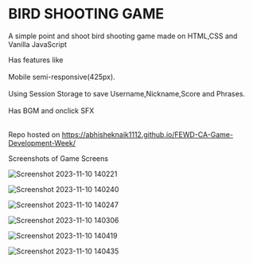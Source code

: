 # BIRD SHOOTING GAME

A simple point and shoot bird shooting game made on HTML,CSS and Vanilla JavaScript

Has features like<br><br>
Mobile semi-responsive(425px).<br><br>
Using Session Storage to save Username,Nickname,Score and Phrases.<br><br>
Has BGM and onclick SFX<br><br>

Repo hosted on 
https://abhisheknaik1112.github.io/FEWD-CA-Game-Development-Week/

Screenshots of Game Screens

![Screenshot 2023-11-10 140221](https://github.com/AbhishekNaik1112/FEWD-CA-Game-Development-Week/assets/142667674/489ca693-6380-46b7-b854-e510e31d8027)

![Screenshot 2023-11-10 140240](https://github.com/AbhishekNaik1112/FEWD-CA-Game-Development-Week/assets/142667674/834fb797-0d56-4055-a6b9-95e11c8e5059)

![Screenshot 2023-11-10 140247](https://github.com/AbhishekNaik1112/FEWD-CA-Game-Development-Week/assets/142667674/c041fba8-2877-40a9-9703-2b16cd279bc4)

![Screenshot 2023-11-10 140306](https://github.com/AbhishekNaik1112/FEWD-CA-Game-Development-Week/assets/142667674/124aadd1-330a-42eb-9653-ffa437185c45)

![Screenshot 2023-11-10 140419](https://github.com/AbhishekNaik1112/FEWD-CA-Game-Development-Week/assets/142667674/4be0710e-5faf-4d29-a6ab-1cf233b8c582)

![Screenshot 2023-11-10 140435](https://github.com/AbhishekNaik1112/FEWD-CA-Game-Development-Week/assets/142667674/68bff799-fbab-442d-bf22-8a206992e8bd)
